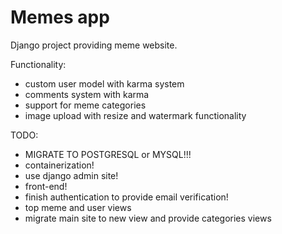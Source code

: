 # Memes app

Django project providing meme website.

Functionality:
* custom user model with karma system
* comments system with karma
* support for meme categories
* image upload with resize and watermark functionality


TODO:
* MIGRATE TO POSTGRESQL or MYSQL!!!
* containerization!
* use django admin site!
* front-end!
* finish authentication to provide email verification!
* top meme and user views
* migrate main site to new view and provide categories views
